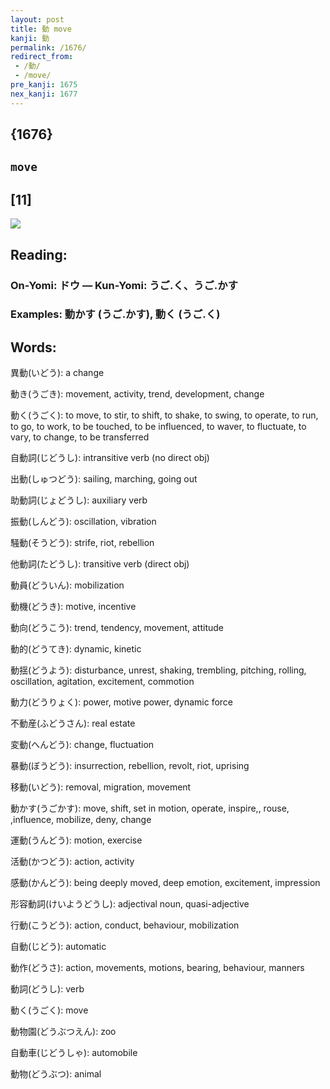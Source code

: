 ```yaml
---
layout: post
title: 動 move
kanji: 動
permalink: /1676/
redirect_from:
 - /動/
 - /move/
pre_kanji: 1675
nex_kanji: 1677
---
```


## {1676}

## `move`

## [11]

<div class="stroke"><img src="E58B95.png" /></div>

## Reading:

### On-Yomi: ドウ &mdash; Kun-Yomi: うご.く、うご.かす

### Examples: 動かす (うご.かす), 動く (うご.く)

## Words:

異動(いどう): a change

動き(うごき): movement, activity, trend, development, change

動く(うごく): to move, to stir, to shift, to shake, to swing, to operate, to run, to go, to work, to be touched, to be influenced, to waver, to fluctuate, to vary, to change, to be transferred

自動詞(じどうし): intransitive verb (no direct obj)

出動(しゅつどう): sailing, marching, going out

助動詞(じょどうし): auxiliary verb

振動(しんどう): oscillation, vibration

騒動(そうどう): strife, riot, rebellion

他動詞(たどうし): transitive verb (direct obj)

動員(どういん): mobilization

動機(どうき): motive, incentive

動向(どうこう): trend, tendency, movement, attitude

動的(どうてき): dynamic, kinetic

動揺(どうよう): disturbance, unrest, shaking, trembling, pitching, rolling, oscillation, agitation, excitement, commotion

動力(どうりょく): power, motive power, dynamic force

不動産(ふどうさん): real estate

変動(へんどう): change, fluctuation

暴動(ぼうどう): insurrection, rebellion, revolt, riot, uprising

移動(いどう): removal, migration, movement

動かす(うごかす): move, shift, set in motion, operate, inspire,, rouse, ,influence, mobilize, deny, change

運動(うんどう): motion, exercise

活動(かつどう): action, activity

感動(かんどう): being deeply moved, deep emotion, excitement, impression

形容動詞(けいようどうし): adjectival noun, quasi-adjective

行動(こうどう): action, conduct, behaviour, mobilization

自動(じどう): automatic

動作(どうさ): action, movements, motions, bearing, behaviour, manners

動詞(どうし): verb

動く(うごく): move

動物園(どうぶつえん): zoo

自動車(じどうしゃ): automobile

動物(どうぶつ): animal
